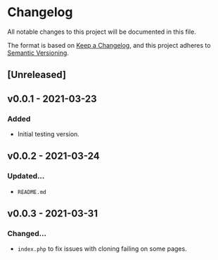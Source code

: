 # Changelog
All notable changes to this project will be documented in this file.

The format is based on [Keep a Changelog](https://keepachangelog.com/en/1.0.0/),
and this project adheres to [Semantic Versioning](https://semver.org/spec/v2.0.0.html).

## [Unreleased]

## v0.0.1 - 2021-03-23
### Added
- Initial testing version.

## v0.0.2 - 2021-03-24
### Updated…
- `README.md`

## v0.0.3 - 2021-03-31
### Changed…
- `index.php` to fix issues with cloning failing on some pages.